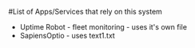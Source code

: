 #List of Apps/Services that rely on this system
* Uptime Robot - fleet monitoring - uses it's own file
* SapiensOptio - uses text1.txt

